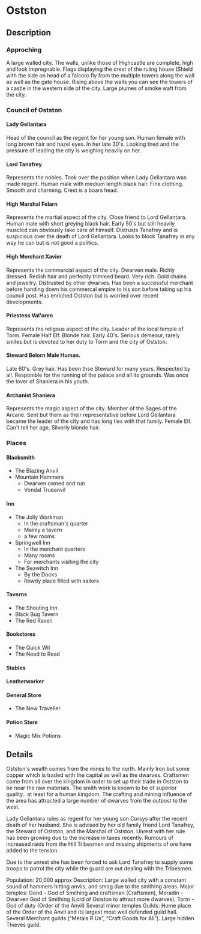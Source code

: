 # Ostston

## Description

### Approching

A large walled city. The walls, unlike those of Highcastle are complete, high and look impregnable. Flags displaying the crest of the ruling house (Shield with the side on head of a falcon) fly from the multiple towers along the wall as well as the gate house. Rising above the walls you can see the towers of a castle in the western side of the city. Large plumes of smoke waft from the city. 

### Council of Ostston

#### Lady Gellantara 
Head of the council as the regent for her young son. Human female with long brown hair and hazel eyes. In her late 30's. Looking tired and the pressure of leading the city is weighing heavily on her.

#### Lord Tanafrey 
Represents the nobles. Took over the position when Lady Gellantara was made regent. Human male with medium length black hair. Fine clothing. Smooth and charming. Crest is a boars head.

#### High Marshal Felarn 
Represents the martial aspect of the city. Close friend to Lord Gellantara. Human male with short greying black hair. Early 50's but still heavily muscled can obviously take care of himself. Distrusts Tanafrey and is suspicious over the death of Lord Gellantara. Looks to block Tanafrey in any way he can but is not good a politics.

#### High Merchant Xavier 
Represents the commercial aspect of the city. Dwarven male. Richly dressed. Redish hair and perfectly trimmed beard. Very rich. Gold chains and jewellry. Distrusted by other dwarves. Has been a successful merchant before handing down his commercal empire to his son before taking up his council post. Has enriched Ostston but is worried over recent developments.

#### Priestess Val'oren 
Represents the religous aspect of the city. Leader of the local temple of Torm. Female Half Elf. Blonde hair. Early 40's. Serious demeour, rarely smiles but is devoted to her duty to Torm and the city of Ostston.

#### Steward Belorn Male Human. 
Late 60's. Grey hair. Has been thse Steward for many years. Respected by all. Responible for the running of the palace and all its grounds. Was once the lover of Shaniera in his youth.

#### Archanist Shaniera 
Represents the magic aspect of the city. Member of the Sages of the Arcane. Sent but them as their representative before Lord Gellantara became the leader of the city and has long ties with that family. Female Elf. Can't tell her age. Silverly blonde hair.

### Places

#### Blacksmith
* The Blazing Anvil
* Mountain Hammers
    * Dwarven owned and run
    *  Vondal Trueanvil

#### Inn
* The Jolly Workman
    * In the craftsman's quarter
    * Mainly a tavern
    * a few rooms
* Springwell Inn
    * In the merchant quarters
    * Many rooms 
    * For merchants visiting the city
* The Seawitch Inn
    * By the Docks
    * Rowdy place filled with sailors
  
#### Taverns
* The Shouting Inn
* Black Bug Tavern
* The Red Raven

#### Bookstores
* The Quick Wit
* The Need to Read
#### Stables

#### Leatherworker

#### General Store
* The New Traveller

#### Potion Store
* Magic Mix Potions

## Details
Ostston's wealth comes from the mines to the north. Mainly Iron but some copper which is traded with the capital as well as the dwarves. Craftsmen come from all over the kingdom in order to set up their trade in Ostston to be near the raw materials. The smith work is known to be of superior quality.. at least for a human kingdom. The crafting and mining influence of the area has attracted a large number of dwarves from the outpost to the west.

Lady Gellantara rules as regent for her young son Corsys after the recent death of her husband. She is advised by her old family friend Lord Tanafrey, the Steward of Ostston, and the Marshal of Ostston. Unrest with her rule has been growing due to the increase in taxes recently. Rumours of increased raids from the Hill Tribesmen and missing shipments of ore have added to the tension.

Due to the unrest she has been forced to ask Lord Tanafrey to supply some troops to patrol the city while the guard are out dealing with the Tribesmen.

Population: 20,000 approx
Description: Large walled city with a constant sound of hammers hitting anvils, and smog due to the smithing areas.
Major temples: Gond - God of Smithing and craftsman (Craftsmen), Moradin - Dwarven God of Smithing (Lord of Ostston to attract more dwarves), Torm - God of duty (Order of the Anvil)
Several minor temples
Guilds: Home place of the Order of the Anvil and its largest most well defended guild hall. Several Merchant guilds (“Metals R Us”, “Craft Goods for All”). Large hidden Thieves guild.
